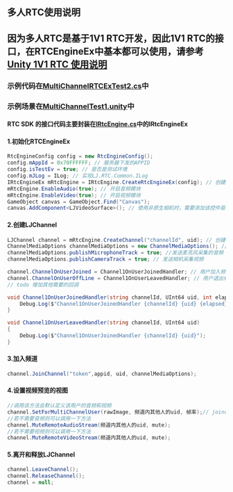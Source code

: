 

<h2 id="1"> 多人RTC使用说明</h2>


## 因为多人RTC是基于1V1 RTC开发，因此1V1 RTC的接口，在RTCEngineEx中基本都可以使用，请参考[Unity 1V1 RTC 使用说明](p2prtc.md#1)

### 示例代码在[MultiChannelRTCExTest2.cs](UnityRTCDemo/Assets/demo/RTC/MultiChannelRTCExTest.cs)中

### 示例场景在[MultiChannelTest1.unity](UnityRTCDemo/Assets/Scenes/MultiChannelTest1.unity)中

#### RTC SDK 的接口代码主要封装在[IRtcEngine.cs](UnityRTCDemo/Assets/RTC/IRtcEngine.cs)中的IRtcEngineEx

#### 1.初始化RTCEngineEx

```csharp
RtcEngineConfig config = new RtcEngineConfig();
config.mAppId = 0x70FFFFFF; // 服务器下发的APPID
config.isTestEv = true; // 是否是测试环境
config.mJLog = ILog; // 实现LJ.RTC.Common.ILog
IRtcEngineEx mRtcEngine = IRtcEngine.CreateRtcEngineEx(config); // 创建RTCEngine
mRtcEngine.EnableAudio(true); // 开启音频模块
mRtcEngine.EnableVideo(true); // 开启视频模块
GameObject canvas = GameObject.Find("Canvas");
canvas.AddComponent<LJVideoSurface>(); // 使用非原生相机时，需要添加该控件驱动相机采集
``````

#### 2.创建LJChannel

```csharp
LJChannel channel = mRtcEngine.CreateChannel("channelId", uid); // 创建Channel
ChannelMediaOptions channelMediaOptions = new ChannelMediaOptions(); // 创建ChannelMediaOptions
channelMediaOptions.publishMicrophoneTrack = true; //发送麦克风采集的音频
channelMediaOptions.publishCameraTrack = true; // 发送相机采集视频

channel.ChannelOnUserJoined = Channel1OnUserJoinedHandler; // 用户加入频道回调， SetForMultiChannelUser在该回调时调用
channel.ChannelOnUserOffLine = Channel1OnUserLeavedHandler; // 用户退出频道回调
// todo 增加其他需要的回调

void Channel1OnUserJoinedHandler(string channelId, UInt64 uid, int elapsed) {
    Debug.Log($"Channel1OnUserJoinedHandler {channelId} {uid} {elapsed}");
}

void Channel1OnUserLeavedHandler(string channelId, UInt64 uid)
{
    Debug.Log($"Channel1OnUserJoinedHandler {channelId} {uid}");
}

``````

#### 3.加入频道

```csharp
channel.JoinChannel("token",appid, uid, channelMediaOptions);
``````

#### 4.设置视频预览的视图

```csharp
//调用该方法会默认定义该用户的音频和视频
channel.SetForMultiChannelUser(rawImage, 频道内其他人的uid, 帧率);// joinchannel后，在其他人加入到频道中时，需要显示视频调用该方法增加远端视频的显示
//若不需要音频则可以调用一下方法
channel.MuteRemoteAudioStream(频道内其他人的uid, mute);
//若不需要视频则可以调用一下方法
channel.MuteRemoteVideoStream(频道内其他人的uid, mute);
``````

#### 5.离开和释放LJChannel

```csharp
channel.LeaveChannel();
channel.ReleaseChannel();
channel = null;
``````